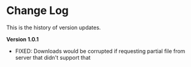 Change Log
==========

This is the history of version updates.

**Version 1.0.1**

- FIXED: Downloads would be corrupted if requesting partial file from server that didn't support that

